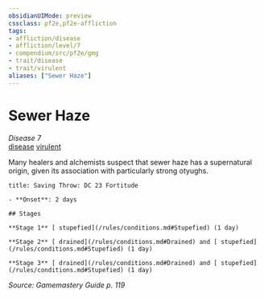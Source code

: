 ```yaml
---
obsidianUIMode: preview
cssclass: pf2e,pf2e-affliction
tags:
- affliction/disease
- affliction/level/7
- compendium/src/pf2e/gmg
- trait/disease
- trait/virulent
aliases: ["Sewer Haze"]
---
```

# Sewer Haze
*Disease 7*  
[disease](/rules/traits/disease.md)  [virulent](/rules/traits/virulent.md)  

Many healers and alchemists suspect that sewer haze has a supernatural origin, given its association with particularly strong otyughs.

```ad-inline-affliction
title: Saving Throw: DC 23 Fortitude

- **Onset**: 2 days

## Stages

**Stage 1** [ stupefied](/rules/conditions.md#Stupefied) (1 day)

**Stage 2** [ drained](/rules/conditions.md#Drained) and [ stupefied](/rules/conditions.md#Stupefied) (1 day)

**Stage 3** [ drained](/rules/conditions.md#Drained) and [ stupefied](/rules/conditions.md#Stupefied) (1 day)
```

*Source: Gamemastery Guide p. 119*